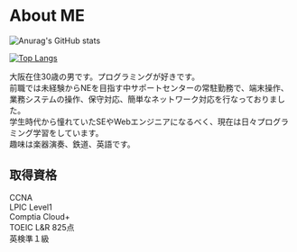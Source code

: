 # About ME
![Anurag's GitHub stats](https://github-readme-stats.vercel.app/api?username=kuccho524&show_icons=true&theme=dark)

[![Top Langs](https://github-readme-stats.vercel.app/api/top-langs/?username=kuccho524&layout=compact&theme=dark)](https://github.com/anuraghazra/github-readme-stats)

大阪在住30歳の男です。プログラミングが好きです。<br>
前職では未経験からNEを目指す中サポートセンターの常駐勤務で、端末操作、業務システムの操作、保守対応、簡単なネットワーク対応を行なっておりました。<br>
学生時代から憧れていたSEやWebエンジニアになるべく、現在は日々プログラミング学習をしています。<br>
趣味は楽器演奏、鉄道、英語です。

## 取得資格
CCNA<br>
LPIC Level1<br>
Comptia Cloud+<br>
TOEIC L&R 825点<br>
英検準１級
